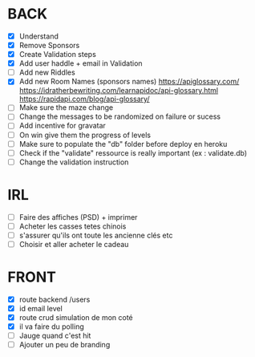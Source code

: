 # BACK
- [x] Understand
- [x] Remove Sponsors
- [x] Create Validation steps
- [x] Add user haddle + email in Validation
- [ ] Add new Riddles
- [x] Add new Room Names (sponsors names) https://apiglossary.com/ https://idratherbewriting.com/learnapidoc/api-glossary.html https://rapidapi.com/blog/api-glossary/
- [ ] Make sure the maze change 
- [ ] Change the messages to be randomized on failure or sucess
- [ ] Add incentive for gravatar
- [ ] On win give them the progress of levels
- [ ] Make sure to populate the "db" folder before deploy en heroku
- [ ] Check if the "validate" ressource is really important (ex : validate.db)
- [ ] Change the validation instruction

# IRL
- [ ] Faire des affiches (PSD) + imprimer
- [ ] Acheter les casses tetes chinois
- [ ] s'assurer qu'ils ont toute les ancienne clés etc
- [ ] Choisir et aller acheter le cadeau

# FRONT
- [x] route backend /users
- [x] id email level
- [x] route crud simulation de mon coté
- [x] il va faire du polling
- [ ] Jauge quand c'est hit 
- [ ] Ajouter un peu de branding